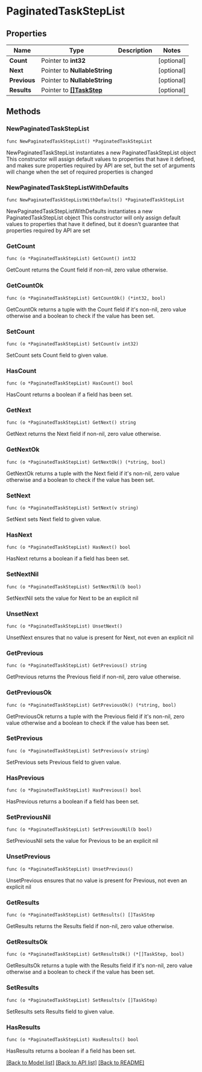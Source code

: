 # PaginatedTaskStepList

## Properties

Name | Type | Description | Notes
------------ | ------------- | ------------- | -------------
**Count** | Pointer to **int32** |  | [optional] 
**Next** | Pointer to **NullableString** |  | [optional] 
**Previous** | Pointer to **NullableString** |  | [optional] 
**Results** | Pointer to [**[]TaskStep**](TaskStep.md) |  | [optional] 

## Methods

### NewPaginatedTaskStepList

`func NewPaginatedTaskStepList() *PaginatedTaskStepList`

NewPaginatedTaskStepList instantiates a new PaginatedTaskStepList object
This constructor will assign default values to properties that have it defined,
and makes sure properties required by API are set, but the set of arguments
will change when the set of required properties is changed

### NewPaginatedTaskStepListWithDefaults

`func NewPaginatedTaskStepListWithDefaults() *PaginatedTaskStepList`

NewPaginatedTaskStepListWithDefaults instantiates a new PaginatedTaskStepList object
This constructor will only assign default values to properties that have it defined,
but it doesn't guarantee that properties required by API are set

### GetCount

`func (o *PaginatedTaskStepList) GetCount() int32`

GetCount returns the Count field if non-nil, zero value otherwise.

### GetCountOk

`func (o *PaginatedTaskStepList) GetCountOk() (*int32, bool)`

GetCountOk returns a tuple with the Count field if it's non-nil, zero value otherwise
and a boolean to check if the value has been set.

### SetCount

`func (o *PaginatedTaskStepList) SetCount(v int32)`

SetCount sets Count field to given value.

### HasCount

`func (o *PaginatedTaskStepList) HasCount() bool`

HasCount returns a boolean if a field has been set.

### GetNext

`func (o *PaginatedTaskStepList) GetNext() string`

GetNext returns the Next field if non-nil, zero value otherwise.

### GetNextOk

`func (o *PaginatedTaskStepList) GetNextOk() (*string, bool)`

GetNextOk returns a tuple with the Next field if it's non-nil, zero value otherwise
and a boolean to check if the value has been set.

### SetNext

`func (o *PaginatedTaskStepList) SetNext(v string)`

SetNext sets Next field to given value.

### HasNext

`func (o *PaginatedTaskStepList) HasNext() bool`

HasNext returns a boolean if a field has been set.

### SetNextNil

`func (o *PaginatedTaskStepList) SetNextNil(b bool)`

 SetNextNil sets the value for Next to be an explicit nil

### UnsetNext
`func (o *PaginatedTaskStepList) UnsetNext()`

UnsetNext ensures that no value is present for Next, not even an explicit nil
### GetPrevious

`func (o *PaginatedTaskStepList) GetPrevious() string`

GetPrevious returns the Previous field if non-nil, zero value otherwise.

### GetPreviousOk

`func (o *PaginatedTaskStepList) GetPreviousOk() (*string, bool)`

GetPreviousOk returns a tuple with the Previous field if it's non-nil, zero value otherwise
and a boolean to check if the value has been set.

### SetPrevious

`func (o *PaginatedTaskStepList) SetPrevious(v string)`

SetPrevious sets Previous field to given value.

### HasPrevious

`func (o *PaginatedTaskStepList) HasPrevious() bool`

HasPrevious returns a boolean if a field has been set.

### SetPreviousNil

`func (o *PaginatedTaskStepList) SetPreviousNil(b bool)`

 SetPreviousNil sets the value for Previous to be an explicit nil

### UnsetPrevious
`func (o *PaginatedTaskStepList) UnsetPrevious()`

UnsetPrevious ensures that no value is present for Previous, not even an explicit nil
### GetResults

`func (o *PaginatedTaskStepList) GetResults() []TaskStep`

GetResults returns the Results field if non-nil, zero value otherwise.

### GetResultsOk

`func (o *PaginatedTaskStepList) GetResultsOk() (*[]TaskStep, bool)`

GetResultsOk returns a tuple with the Results field if it's non-nil, zero value otherwise
and a boolean to check if the value has been set.

### SetResults

`func (o *PaginatedTaskStepList) SetResults(v []TaskStep)`

SetResults sets Results field to given value.

### HasResults

`func (o *PaginatedTaskStepList) HasResults() bool`

HasResults returns a boolean if a field has been set.


[[Back to Model list]](../README.md#documentation-for-models) [[Back to API list]](../README.md#documentation-for-api-endpoints) [[Back to README]](../README.md)


